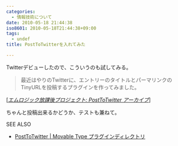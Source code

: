```yaml
---
categories:
  - 情報技術について
date: 2010-05-18 21:44:38
iso8601: 2010-05-18T21:44:38+09:00
tags:
  - undef
title: PostToTwitterを入れてみた

---
```


<p>Twitterデビューしたので、こういうのも試してみる。</p>

<blockquote cite="http://labs.m-logic.jp/cat2/posttotwitter/" title="エムロジック放課後プロジェクト: PostToTwitter アーカイブ" class="blockquote"><p>最近はやりのTwitterに、エントリーのタイトルとパーマリンクのTinyURLを投稿するプラグインを作ってみました。</p></blockquote>

<div class="cite">[<cite><a href="http://labs.m-logic.jp/cat2/posttotwitter/">エムロジック放課後プロジェクト: PostToTwitter アーカイブ</a></cite>]</div>

<p>ちゃんと投稿出来るかどうか、テストも兼ねて。</p>

<div>
<p>SEE ALSO</p>
<ul>
<li><a href="http://www.movabletype.jp/plugins/posttotwitter.html">PostToTwitter | Movable Type プラグインディレクトリ</a></li>
</ul>
</div>
    	